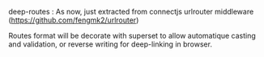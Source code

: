 deep-routes : As now, just extracted from connectjs urlrouter middleware (https://github.com/fengmk2/urlrouter)

Routes format will be decorate with superset to allow automatique casting and validation, 
or reverse writing for deep-linking in browser.


